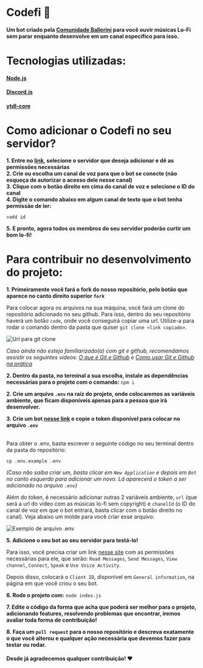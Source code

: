 # Codefi 🌃

#### Um bot criado pela [Comunidade Ballerini](https://discord.gg/G9GPg5SA75) para você ouvir músicas Lo-Fi sem parar enquanto desenvolve em um canal específico para isso.

# Tecnologias utilizadas:

#### [Node.js](https://nodejs.org/en/)

#### [Discord.js](https://discord.js.org/#/)

#### [ytdl-core](https://www.npmjs.com/package/ytdl-core)

# Como adicionar o Codefi no seu servidor?

**1. Entre no [link](https://discord.com/oauth2/authorize?client_id=872175056502001735&scope=bot&permissions=3149056), selecione o servidor que deseja adicionar e dê as permissões necessárias**<br>
**2. Crie ou escolha um canal de voz para que o bot se conecte (não esqueça de autorizar o acesso dele nesse canal)**<br>
**3. Clique com o botão direito em cima do canal de voz e selecione o ID do canal**<br>
**4. Digite o comando abaixo em algum canal de texto que o bot tenha permissão de ler:**<br>

`>add id`

**5. E pronto, agora todos os membros do seu servidor poderão curtir um bom lo-fi!**

# Para contribuir no desenvolvimento do projeto:

**1. Primeiramente você fará o fork do nosso repositório, pelo botão que aparece no canto direito superior `fork`**

Para colocar agora os arquivos na sua máquina, você fará um clone do repositório adicionado no seu github. Para isso, dentro do seu repositório haverá um botão `code`, onde você conseguirá copiar uma url. Utilize-a para rodar o comando dentro da pasta que quiser `git clone <link copiado>`.

![Url para git clone](https://media.discordapp.net/attachments/815597906622021632/859069020241264652/unknown.png)

_Caso ainda não esteja familiarizado(a) com git e github, recomendamos assistir os seguintes vídeos: [O que é Git e Github](https://www.youtube.com/watch?v=DqTITcMq68k) e [Como usar Git e Github na prática](https://www.youtube.com/watch?v=UBAX-13g8OM)_

**2. Dentro da pasta, no terminal a sua escolha, instale as dependências necessárias para o projeto com o comando:**
`npm i`

**2. Crie um arquivo `.env` na raíz do projeto, onde colocaremos as variáveis ambiente, que ficam disponíveis apenas para a pessoa que irá desenvolver.**

**3. Crie um bot [nesse link](https://discord.com/developers/applications/) e copie o token disponível para colocar no arquivo `.env`** <br><br>

Para obter o .env, basta escrever o seguinte código no seu terminal dentro da pasta do repositório:

```
cp .env.example .env
```

_(Caso não saiba criar um, basta clicar em `New Application` e depois em `Bot` no canto esquerdo para adicionar um novo. Lá aparecerá o token a ser adicionado no arquivo `.env`)_

Além do token, é necessário adicionar outras 2 variáveis ambiente, `url` (que será a url do vídeo com as músicas lo-fi sem copyright) e `chanelId` (o ID do canal de voz em que o bot entrará, basta clicar com o botão direito no canal). Veja abaixo um molde para você criar esse arquivo:

![Exemplo de arquivo .env](https://media.discordapp.net/attachments/815597906622021632/859055318927278100/unknown.png)

**5. Adicione o seu bot ao seu servidor para testá-lo!**

Para isso, você precisa criar um link [nesse site](https://discordapi.com/permissions.html) com as permissões necessárias para ele, que serão: `Read Messages`, `Send Messages`, `View channel`, `Connect`, `Speak` e `Use Voice Activity`.

Depois disso, colocará o `Client ID`, disponível em `General information`, na página em que você criou o seu bot.

**6. Rode o projeto com:**
`node index.js`

**7. Edite o código da forma que acha que poderá ser melhor para o projeto, adicionando features, resolvendo problemas que encontrar, iremos avaliar toda forma de contribuição!**

**8. Faça um `pull request` para o nosso repositório e descreva exatamente o que você alterou e qualquer ação necessária que devemos fazer para testar ou rodar.**

#### Desde já agradecemos qualquer contribuição! ❤
